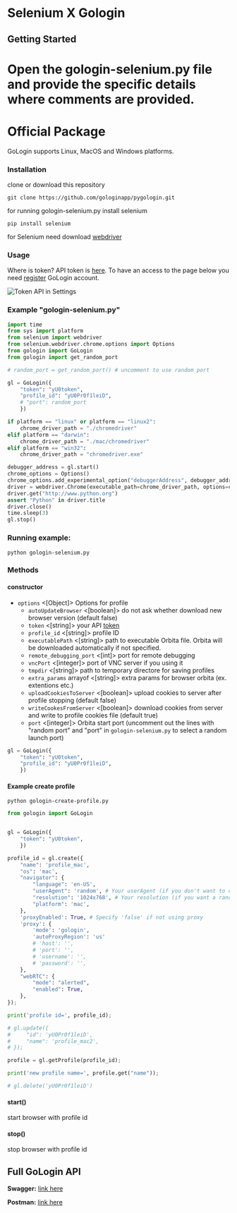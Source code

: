 # Selenium X Gologin 

## Getting Started
# Open the gologin-selenium.py file and provide the specific details where comments are provided.
# Official Package



GoLogin supports Linux, MacOS and Windows platforms.

### Installation

clone or download this repository

`git clone https://github.com/gologinapp/pygologin.git`

for running gologin-selenium.py install selenium

`pip install selenium`

for Selenium need download <a href="https://chromedriver.chromium.org/downloads" target="_blank">webdriver</a>

### Usage

Where is token? API token is <a href="https://app.gologin.com/#/personalArea/TokenApi" target="_blank">here</a>.
To have an access to the page below you need <a href="https://app.gologin.com/#/createUser" target="_blank">register</a> GoLogin account.

![Token API in Settings](https://user-images.githubusercontent.com/12957968/146891933-c3b60b4d-c850-47a5-8adf-bc8c37372664.gif)

### Example "gologin-selenium.py"

```py
import time
from sys import platform
from selenium import webdriver
from selenium.webdriver.chrome.options import Options
from gologin import GoLogin
from gologin import get_random_port

# random_port = get_random_port() # uncomment to use random port

gl = GoLogin({
	"token": "yU0token",
	"profile_id": "yU0Pr0f1leiD",
	# "port": random_port
	})

if platform == "linux" or platform == "linux2":
	chrome_driver_path = "./chromedriver"
elif platform == "darwin":
	chrome_driver_path = "./mac/chromedriver"
elif platform == "win32":
	chrome_driver_path = "chromedriver.exe"

debugger_address = gl.start()
chrome_options = Options()
chrome_options.add_experimental_option("debuggerAddress", debugger_address)
driver = webdriver.Chrome(executable_path=chrome_driver_path, options=chrome_options)
driver.get("http://www.python.org")
assert "Python" in driver.title
driver.close()
time.sleep(3)
gl.stop()

```
### Running example:

`python gologin-selenium.py`

###
### Methods
#### constructor

- `options` <[Object]> Options for profile
    - `autoUpdateBrowser` <[boolean]> do not ask whether download new browser version (default false)
	- `token` <[string]> your API <a href="https://gologin.com/#/personalArea/TokenApi" target="_blank">token</a>
	- `profile_id` <[string]> profile ID
	- `executablePath` <[string]> path to executable Orbita file. Orbita will be downloaded automatically if not specified.
    - `remote_debugging_port` <[int]> port for remote debugging
	- `vncPort` <[integer]> port of VNC server if you using it
    - `tmpdir` <[string]> path to temporary directore for saving profiles
    - `extra_params` arrayof <[string]> extra params for browser orbita (ex. extentions etc.)
    - `uploadCookiesToServer` <[boolean]> upload cookies to server after profile stopping (default false)
    - `writeCookesFromServer` <[boolean]> download cookies from server and write to profile cookies file (default true)
    - `port` <[integer]> Orbita start port (uncomment out the lines with "random port" and "port" in `gologin-selenium.py` to select a random launch port)

```py
gl = GoLogin({
	"token": "yU0token",
	"profile_id": "yU0Pr0f1leiD",
	})

```
#### Example create profile
`python gologin-create-profile.py`
```py
from gologin import GoLogin


gl = GoLogin({
	"token": "yU0token",
	})

profile_id = gl.create({
    "name": 'profile_mac',
    "os": 'mac',
    "navigator": {
        "language": 'en-US',
        "userAgent": 'random', # Your userAgent (if you don't want to change, leave it at 'random')
        "resolution": '1024x768', # Your resolution (if you want a random resolution - set it to 'random')
        "platform": 'mac',
    },
    'proxyEnabled': True, # Specify 'false' if not using proxy
    'proxy': {
        'mode': 'gologin',
        'autoProxyRegion': 'us' 
        # 'host': '',
        # 'port': '',
        # 'username': '',
        # 'password': '',
    },
    "webRTC": {
        "mode": "alerted",
        "enabled": True,
    },
});

print('profile id=', profile_id);

# gl.update({
#     "id": 'yU0Pr0f1leiD',
#     "name": 'profile_mac2',
# });

profile = gl.getProfile(profile_id);

print('new profile name=', profile.get("name"));

# gl.delete('yU0Pr0f1leiD')

```

#### start()  

start browser with profile id

#### stop()  

stop browser with profile id

## Full GoLogin API
**Swagger:** <a href="https://api.gologin.com/docs" target="_blank">link here</a>

**Postman:** <a href="https://documenter.getpostman.com/view/21126834/Uz5GnvaL" target="_blank">link here</a>


